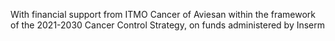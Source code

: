 With financial support from ITMO Cancer of Aviesan within the framework of the 2021-2030 Cancer Control Strategy, on funds administered by Inserm
